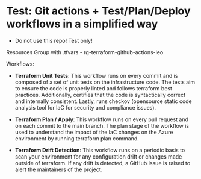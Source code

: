 # Test: Git actions + Test/Plan/Deploy workflows in a simplified way 

* Do not use this repo! Test only!

Resources Group with .tfvars - rg-terraform-github-actions-leo

Workflows:

  * **Terraform Unit Tests**: This workflow runs on every commit and is composed of a set of unit tests on the infrastructure code. The tests aim to ensure the code is properly linted and follows terraform best practices. Additionally, certifies that the code is syntactically correct and internally consistent. Lastly, runs checkov (opensource static code analysis tool for IaC for security and compliance issues).

  * **Terraform Plan / Apply**: This workflow runs on every pull request and on each commit to the main branch. The plan stage of the workflow is used to understand the impact of the IaC changes on the Azure environment by running terraform plan command.

  * **Terraform Drift Detection**: This workflow runs on a periodic basis to scan your environment for any configuration drift or changes made outside of terraform. If any drift is detected, a GitHub Issue is raised to alert the maintainers of the project.
